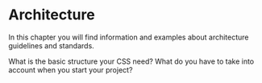 # Architecture

In this chapter you will find information and examples about architecture guidelines and standards.

What is the basic structure your CSS need? What do you have to take into account when you start your project?
